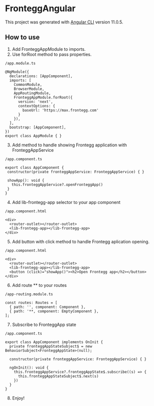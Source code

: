 # FronteggAngular

This project was generated with [Angular CLI](https://github.com/angular/angular-cli) version 11.0.5.

## How to use

1.  Add FronteggAppModule to imports.
2.  Use forRoot method to pass properties.

```
/app.module.ts

@NgModule({
  declarations: [AppComponent],
  imports: [
    CommonModule,
    BrowserModule,
    AppRoutingModule,
    FronteggAppModule.forRoot({
      version: 'next',
      contextOptions: {
        baseUrl: 'https://max.frontegg.com'
      }
    }),
  ],
  bootstrap: [AppComponent],
})
export class AppModule { }
```

3.  Add method to handle showing Frontegg application with FronteggAppService

```
/app.component.ts

export class AppComponent {
 constructor(private fronteggAppService: FronteggAppService) { }

 showApp(): void {
   this.fronteggAppService?.openFronteggApp()
 }
}
```

4. Add lib-frontegg-app selector to your app component

```
/app.component.html

<div>
  <router-outlet></router-outlet>
  <lib-frontegg-app></lib-frontegg-app>
</div>
```

5. Add button with click method to handle Frontegg aplication opening.

```
/app.component.html

<div>
  <router-outlet></router-outlet>
  <lib-frontegg-app></lib-frontegg-app>
  <button (click)="showApp()"><h2>Open Frontegg app</h2></button>
</div>
```

6. Add route \*\* to your routes

```
/app-routing.module.ts

const routes: Routes = [
  { path: '', component: Component },
  { path: '**, component: EmptyComponent },
];
```

7. Subscribe to FronteggApp state

```
/app.component.ts

export class AppComponent implements OnInit {
  private fronteggAppStateSubject$ = new BehaviorSubject<FronteggAppState>(null);

  constructor(private fronteggAppService: FronteggAppService) { }

  ngOnInit(): void {
    this.fronteggAppService?.fronteggAppState$.subscribe((s) => {
      this.fronteggAppStateSubject$.next(s)
    })
  }
}
```

8. Enjoy!
